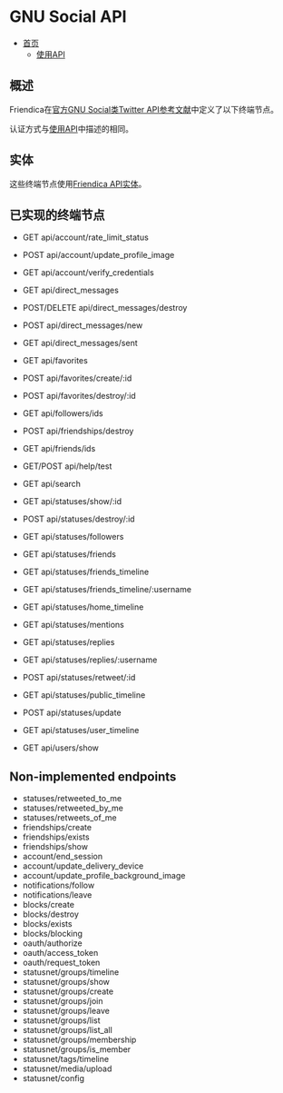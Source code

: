 # GNU Social API

* [首页](help)
  * [使用API](help/api)

## 概述

Friendica在[官方GNU Social类Twitter API参考文献](https://gnusocial.net/doc/twitterapi)中定义了以下终端节点。

认证方式与[使用API](help/api#Authentication)中描述的相同。

## 实体

这些终端节点使用[Friendica API实体](help/API-Entities)。

## 已实现的终端节点

- GET api/account/rate_limit_status
- POST api/account/update_profile_image
- GET api/account/verify_credentials

- GET api/direct_messages
- POST/DELETE api/direct_messages/destroy
- POST api/direct_messages/new
- GET api/direct_messages/sent
- GET api/favorites
- POST api/favorites/create/:id
- POST api/favorites/destroy/:id
- GET api/followers/ids
- POST api/friendships/destroy
- GET api/friends/ids
- GET/POST api/help/test
- GET api/search
- GET api/statuses/show/:id
- POST api/statuses/destroy/:id
- GET api/statuses/followers
- GET api/statuses/friends
- GET api/statuses/friends_timeline
- GET api/statuses/friends_timeline/:username
- GET api/statuses/home_timeline
- GET api/statuses/mentions
- GET api/statuses/replies
- GET api/statuses/replies/:username
- POST api/statuses/retweet/:id
- GET api/statuses/public_timeline
- POST api/statuses/update
- GET api/statuses/user_timeline
- GET api/users/show

## Non-implemented endpoints

- statuses/retweeted_to_me
- statuses/retweeted_by_me
- statuses/retweets_of_me
- friendships/create
- friendships/exists
- friendships/show
- account/end_session
- account/update_delivery_device
- account/update_profile_background_image
- notifications/follow
- notifications/leave
- blocks/create
- blocks/destroy
- blocks/exists
- blocks/blocking
- oauth/authorize
- oauth/access_token
- oauth/request_token
- statusnet/groups/timeline
- statusnet/groups/show
- statusnet/groups/create
- statusnet/groups/join
- statusnet/groups/leave
- statusnet/groups/list
- statusnet/groups/list_all
- statusnet/groups/membership
- statusnet/groups/is_member
- statusnet/tags/timeline
- statusnet/media/upload
- statusnet/config
